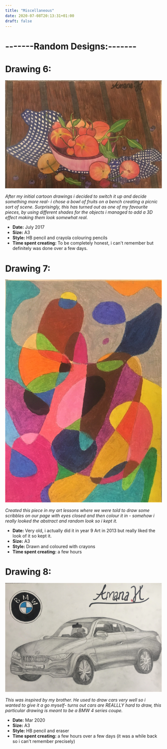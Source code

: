 ```yaml
---
title: "Miscellaneous"
date: 2020-07-08T20:13:31+01:00
draft: false
---
```

# -------Random Designs:-------

# Drawing 6:

![Drawing 10](fruits.jpeg)

*After my initial cartoon drawings i decided to switch it up and decide something more real- i chose a bowl of fruits on a bench creating a picnic sort of scene. Surprisingly, this has turned out as one of my favourite pieces, by using different shades for the objects i managed to add a 3D effect making them look somewhat real.*
- **Date:** July 2017 
- **Size:** A3
- **Style:** HB pencil and crayola colouring pencils
- **Time spent creating:** To be completely honest, i can't remember but definitely was done over a few days.

# Drawing 7:

![Drawing 11](abstract.jpeg)

*Created this piece in my art lessons where we were told to draw some scribbles on our page with eyes closed and then colour it in - somehow i really looked the abstract and random look so i kept it.*
- **Date:** Very old, i actually did it in year 9 Art in 2013 but really liked the look of it so kept it.
- **Size:** A3
- **Style:** Drawn and coloured with crayons
- **Time spent creating:** a few hours

# Drawing 8:

![Drawing 12](car.jpeg)

*This was inspired by my brother. He used to draw cars very well so i wanted to give it a go myself- turns out cars are REALLLY hard to draw, this particular drawing is meant to be a BMW 4 series coupe.*
- **Date:** Mar 2020
- **Size:** A3
- **Style:** HB pencil and eraser
- **Time spent creating:** a few hours over a few days (it was a while back so i can't remember precisely)

